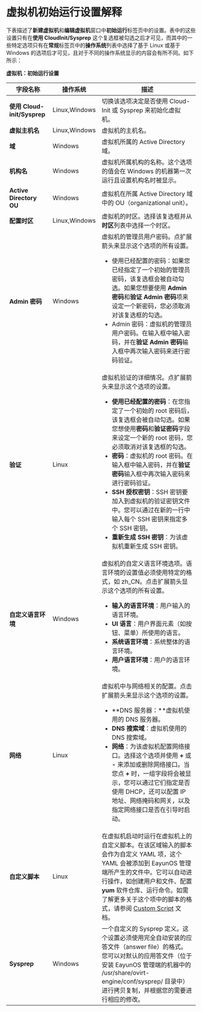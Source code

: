 # 虚拟机初始运行设置解释

下表描述了**新建虚拟机**和**编辑虚拟机**窗口中**初始运行**标签页中的设置。表中的这些设置只有在**使用 CloudInit/Sysprep** 这个复选框被勾选之后才可见，而其中的一些特定选项只有在**常规**标签页中的**操作系统**列表中选择了基于 Linux 或基于 Windows 的选项后才可见，且对于不同的操作系统显示的内容会有所不同。如下所示：

**虚拟机：初始运行设置**

| **字段名称** | **操作系统** | **描述** |
| ------------ | ------------ | -------- |
| **使用 Cloud-init/Sysprep** | Linux,Windows | 切换该选项决定是否使用 Cloud-Init 或 Sysprep 来初始化虚拟机。 | 
| **虚拟主机名** | Linux,Windows | 虚拟机的主机名。 |
| **域** | Windows | 虚拟机所属的 Active Directory 域。 | 
| **机构名** | Windows | 虚拟机所属机构的名称。这个选项的值会在 Windows 的机器第一次运行且设置机构名时被显示。 |
| **Active Directory OU** | Windows | 虚拟机在所属 Active Directory 域中的 OU（organizational unit）。 |
| **配置时区** | Linux,Windows | 虚拟机的时区。选择该复选框并从**时区**列表中选择一个时区。 |
| **Admin 密码** | Windows | 虚拟机的管理员用户密码。点扩展箭头来显示这个选项的所有设置。<ul><li>使用已经配置的密码：如果您已经指定了一个初始的管理员密码，该复选框会被自动勾选。如果您想要使用 **Admin 密码**和**验证 Admin 密码**项来设定一个新密码，您必须取消对该复选框的勾选。</li><li>Admin 密码：虚拟机的管理员用户密码。在输入框中输入密码，并在**验证 Admin 密码**输入框中再次输入密码来进行密码验证。</li></ul> |
| **验证** | Linux | 虚拟机验证的详细情况。点扩展箭头来显示这个选项的设置。<ul><li>**使用已经配置的密码**：在您指定了一个初始的 root 密码后，该复选框会被自动勾选。如果您想使用**密码**和**验证密码**字段来设定一个新的 root 密码，您必须取消对该复选框的勾选。</li><li>**密码**：虚拟机的 root 密码。在输入框中输入密码，并在**验证密码**输入框中再次输入密码来进行密码验证。</li><li>**SSH 授权密钥**：SSH 密钥要加入到虚拟机的验证密钥文件中。您可以通过在新的一行中输入每个 SSH 密钥来指定多个 SSH 密钥。</li><li>**重新生成 SSH 密钥**：为该虚拟机重新生成 SSH 密钥。</li></ul> |
| **自定义语言环境** | Windows | 虚拟机的自定义语言环境选项。语言环境的设置值必须使用特定的格式，如 zh_CN。点击扩展箭头显示这个选项的所有设置。<ul><li>**输入的语言环境**：用户输入的语言环境。</li><li>**UI 语言**：用户界面元素（如按钮、菜单）所使用的语言。</li><li>**系统语言环境**：系统整体的语言环境。</li><li>**用户语言环境**：用户的语言环境。</li></ul> |
| **网络** | Linux | 虚拟机中与网络相关的配置。点击扩展箭头来显示这个选项的设置。<ul><li>**DNS 服务器：**虚拟机使用的 DNS 服务器。</li><li>**DNS 搜索域**：虚拟机使用的 DNS 搜索域。</li><li>**网络**：为该虚拟机配置网络接口。选择这个选项并使用 **+** 或 **-** 来添加或删除网络接口。当您点 **+** 时，一组字段将会被显示，您可以通过它们指定是否使用 DHCP，还可以配置 IP 地址、网络掩码和网关，以及指定网络接口是否在引导时启动。</li></ul> |
| **自定义脚本** | Linux | 在虚拟机启动时运行在虚拟机上的自定义脚本。在该区域输入的脚本会作为自定义 YAML 项，这个 YAML 会被添加到 EayunOS 管理端所产生的文件中。它可以自动进行操作，如创建用户和文件、配置 **yum** 软件仓库、运行命令。如需了解更多关于这个项中的脚本的格式，请参阅 [Custom Script](http://www.ocselected.org/wiki/%E5%88%86%E7%B1%BB:OVirt%E7%89%B9%E6%80%A7/Features/vm-init-persistent#自定义脚本) 文档。 |
| **Sysprep** | Windows | 一个自定义的 Sysprep 定义。这个设置必须使用完全自动安装的应答文件（answer file）的格式。您可以对默认的应用答文件（位于安装 EayunOS 管理端的机器中的 /usr/share/ovirt-engine/conf/sysprep/ 目录中）进行拷贝复制，并根据您的需要进行相应的修改。 |
